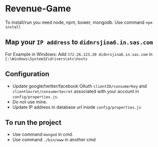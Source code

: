 # Revenue-Game

To install/run you need node, npm, bower, mongodb. Use command `npm install`

## Map your `IP address` to `didnrsjina6.in.sas.com`

For Example in Windows: Add `172.26.123.20 didnrsjina6.in.sas.com` in `C:\Windows\System32\drivers\etc\hosts`

## Configuration

- Update google/twitter/facebook OAuth `clientID/consumerKey` and `clientSecret/consumerSecret` associated with your account in `config/properties.js`.
- Do not use mine.
- Update IP address in database url inside `config/properties.js`

## To run the project

- Use command `mongod` in cmd.
- Use command `./bin/www` in another cmd
